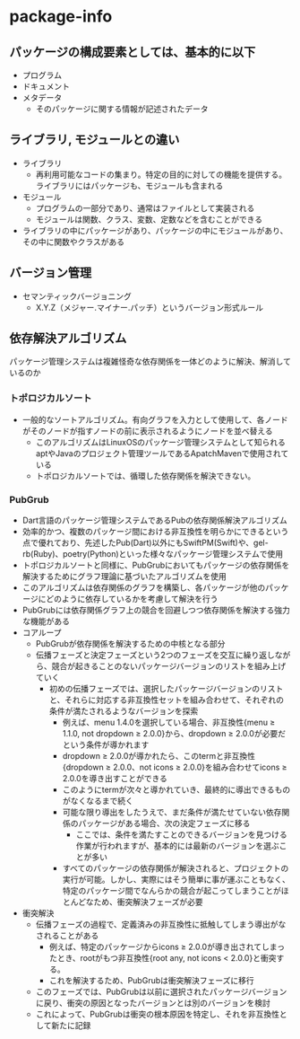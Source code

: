 # package-info

## パッケージの構成要素としては、基本的に以下
- プログラム
- ドキュメント
- メタデータ
  - そのパッケージに関する情報が記述されたデータ

## ライブラリ, モジュールとの違い
- ライブラリ
  - 再利用可能なコードの集まり。特定の目的に対しての機能を提供する。ライブラリにはパッケージも、モジュールも含まれる
- モジュール
  - プログラムの一部分であり、通常はファイルとして実装される
  - モジュールは関数、クラス、変数、定数などを含むことができる
- ライブラリの中にパッケージがあり、パッケージの中にモジュールがあり、その中に関数やクラスがある

## バージョン管理
- セマンティックバージョニング
  - X.Y.Z（メジャー.マイナー.パッチ）というバージョン形式ルール
 
## 依存解決アルゴリズム
パッケージ管理システムは複雑怪奇な依存関係を一体どのように解決、解消しているのか

### トポロジカルソート
- 一般的なソートアルゴリズム。有向グラフを入力として使用して、各ノードがそのノードが指すノードの前に表示されるようにノードを並べ替える
  - このアルゴリズムはLinuxOSのパッケージ管理システムとして知られるaptやJavaのプロジェクト管理ツールであるApatchMavenで使用されている
  - トポロジカルソートでは、循環した依存関係を解決できない。

### PubGrub
- Dart言語のパッケージ管理システムであるPubの依存関係解決アルゴリズム
- 効率的かつ、複数のパッケージ間における非互換性を明らかにできるという点で優れており、先述したPub(Dart)以外にもSwiftPM(Swift)や、gel-rb(Ruby)、poetry(Python)といった様々なパッケージ管理システムで使用
- トポロジカルソートと同様に、PubGrubにおいてもパッケージの依存関係を解決するためにグラフ理論に基づいたアルゴリズムを使用
- このアルゴリズムは依存関係のグラフを構築し、各パッケージが他のパッケージにどのように依存しているかを考慮して解決を行う
- PubGrubには依存関係グラフ上の競合を回避しつつ依存関係を解決する強力な機能がある
- コアループ
  - PubGrubが依存関係を解決するための中核となる部分
  - 伝播フェーズと決定フェーズという2つのフェーズを交互に繰り返しながら、競合が起きることのないパッケージバージョンのリストを組み上げていく
    - 初めの伝播フェーズでは、選択したパッケージバージョンのリストと、それらに対応する非互換性セットを組み合わせて、それぞれの条件が満たされるようなバージョンを探索
      - 例えば、menu 1.4.0を選択している場合、非互換性{menu ≥ 1.1.0, not dropdown ≥ 2.0.0}から、dropdown ≥ 2.0.0が必要だという条件が導かれます
      - dropdown ≥ 2.0.0が導かれたら、このtermと非互換性{dropdown ≥ 2.0.0、not icons ≥ 2.0.0}を組み合わせてicons ≥ 2.0.0を導き出すことができる
      - このようにtermが次々と導かれていき、最終的に導出できるものがなくなるまで続く
      - 可能な限り導出をしたうえで、まだ条件が満たせていない依存関係のパッケージがある場合、次の決定フェーズに移る
        - ここでは、条件を満たすことのできるバージョンを見つける作業が行われますが、基本的には最新のバージョンを選ぶことが多い
      - すべてのパッケージの依存関係が解決されると、プロジェクトの実行が可能。しかし、実際にはそう簡単に事が運ぶこともなく、特定のパッケージ間でなんらかの競合が起こってしまうことがほとんどなため、衝突解決フェーズが必要
- 衝突解決
  - 伝播フェーズの過程で、定義済みの非互換性に抵触してしまう導出がなされることがある
    - 例えば、特定のパッケージからicons ≥ 2.0.0が導き出されてしまったとき、rootがもつ非互換性{root any, not icons < 2.0.0}と衝突する。
    - これを解決するため、PubGrubは衝突解決フェーズに移行
  - このフェーズでは、PubGrubは以前に選択されたパッケージバージョンに戻り、衝突の原因となったバージョンとは別のバージョンを検討
  - これによって、PubGrubは衝突の根本原因を特定し、それを非互換性として新たに記録

